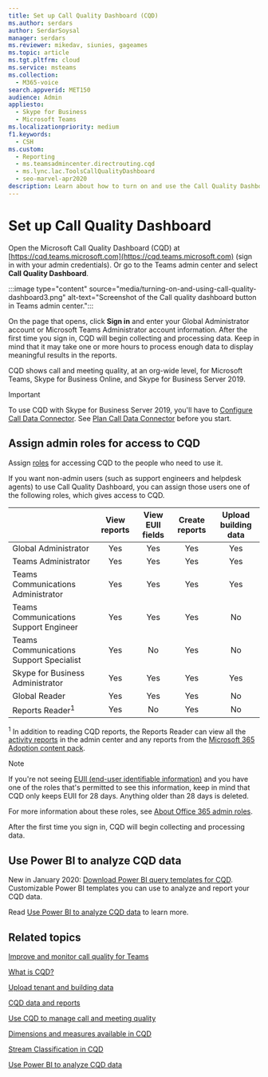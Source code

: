```yaml
---
title: Set up Call Quality Dashboard (CQD)
ms.author: serdars
author: SerdarSoysal
manager: serdars
ms.reviewer: mikedav, siunies, gageames
ms.topic: article
ms.tgt.pltfrm: cloud
ms.service: msteams
ms.collection: 
  - M365-voice
search.appverid: MET150
audience: Admin
appliesto: 
  - Skype for Business
  - Microsoft Teams
ms.localizationpriority: medium
f1.keywords: 
  - CSH
ms.custom: 
  - Reporting
  - ms.teamsadmincenter.directrouting.cqd
  - ms.lync.lac.ToolsCallQualityDashboard
  - seo-marvel-apr2020
description: Learn about how to turn on and use the Call Quality Dashboard and get summary reports of quality of calls.
---
```

# Set up Call Quality Dashboard

Open the Microsoft Call Quality Dashboard (CQD) at [https://cqd.teams.microsoft.com](https://cqd.teams.microsoft.com) (sign in with your admin credentials). Or go to the Teams admin center and select **Call Quality Dashboard**. 

:::image type="content" source="media/turning-on-and-using-call-quality-dashboard3.png" alt-text="Screenshot of the Call quality dashboard button in Teams admin center.":::

On the page that opens, click **Sign in** and enter your Global Administrator account or Microsoft Teams Administrator account information. After the first time you sign in, CQD will begin collecting and processing data. Keep in mind that it may take one or more hours to process enough data to display meaningful results in the reports.

CQD shows call and meeting quality, at an org-wide level, for Microsoft Teams, Skype for Business Online, and Skype for Business Server 2019. 

> [!IMPORTANT]
> To use CQD with Skype for Business Server 2019, you'll have to [Configure Call Data Connector](/skypeforbusiness/hybrid/configure-call-data-connector). See [Plan Call Data Connector](/skypeforbusiness/hybrid/plan-call-data-connector) before you start.


## Assign admin roles for access to CQD

Assign [roles](/microsoft-365/admin/add-users/about-admin-roles) for accessing CQD to the people who need to use it.

If you want non-admin users (such as support engineers and helpdesk agents) to use Call Quality Dashboard, you can assign those users one of the following roles, which gives access to CQD. 


|&nbsp;  |View reports  |View EUII fields  |Create reports  |Upload building data  |
|---------|:-------:|:-------:|:-------:|:-------:|
|Global Administrator     |Yes         |Yes         |Yes         |Yes         |
|Teams Administrator     |Yes         |Yes         |Yes         |Yes         |
|Teams Communications Administrator     |Yes         |Yes         |Yes         |Yes         |
|Teams Communications Support Engineer     |Yes         |Yes         |Yes         |No         |
|Teams Communications Support Specialist     |Yes         |No         |Yes         |No         |
|Skype for Business Administrator     |Yes         |Yes         |Yes         |Yes         |
|Global Reader |Yes         |Yes         |Yes         |No         |
|Reports Reader<sup>1</sup>     |Yes         |No         |Yes         |No         |

<sup>1</sup> In addition to reading CQD reports, the Reports Reader can view all the [activity reports](https://support.office.com/article/activity-reports-0d6dfb17-8582-4172-a9a9-aed798150263) in the admin center and any reports from the [Microsoft 365 Adoption content pack](https://support.office.com/article/Office-365-Adoption-content-pack-77ff780d-ab19-4553-adea-09cb65ad0f1f).

> [!NOTE]
> If you're not seeing [EUII (end-user identifiable information)](CQD-data-and-reports.md#euii-data) and you have one of the roles that's permitted to see this information, keep in mind that CQD only keeps EUII for 28 days. Anything older than 28 days is deleted.

For more information about these roles, see [About Office 365 admin roles](/office365/admin/add-users/about-admin-roles).


After the first time you sign in, CQD will begin collecting and processing data.




## Use Power BI to analyze CQD data

New in January 2020: [Download Power BI query templates for CQD](https://github.com/MicrosoftDocs/OfficeDocs-SkypeForBusiness/blob/live/Teams/downloads/CQD-Power-BI-query-templates.zip?raw=true). Customizable Power BI templates you can use to analyze and report your CQD data.

Read [Use Power BI to analyze CQD data](CQD-Power-BI-query-templates.md) to learn more.


## Related topics

[Improve and monitor call quality for Teams](monitor-call-quality-qos.md)

[What is CQD?](CQD-what-is-call-quality-dashboard.md)

[Upload tenant and building data](CQD-upload-tenant-building-data.md)

[CQD data and reports](CQD-data-and-reports.md)

[Use CQD to manage call and meeting quality](quality-of-experience-review-guide.md)

[Dimensions and measures available in CQD](dimensions-and-measures-available-in-call-quality-dashboard.md)

[Stream Classification in CQD](stream-classification-in-call-quality-dashboard.md)

[Use Power BI to analyze CQD data](CQD-Power-BI-query-templates.md)
